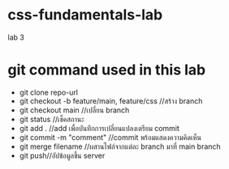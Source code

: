 # css-fundamentals-lab
lab 3

# git command used in this lab
- git clone repo-url
- git checkout -b feature/main, feature/css //สร้าง branch
- git checkout main //เปลี่ยน branch
- git status //เช็คสถานะ
- git add . //add เพื่อบันทึกการเปลี่ยนแปลงเตรียม commit
- git commit -m "comment" //commit พร้อมแสดงความคิดเห็น
- git merge filename //ผสานไฟล์จากแต่ละ branch มาที่ main branch
- git push//อัปข้อมูลขึ้น server